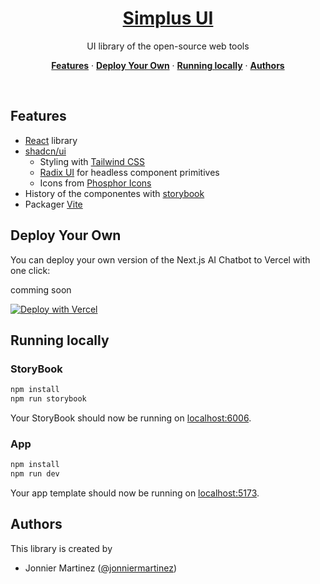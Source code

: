 <a href="">
  <h1 align="center">Simplus UI</h1>
</a>
<p align="center">
  UI library of the open-source web tools
</p>
<p align="center">
  <a href="#features"><strong>Features</strong></a> ·
  <a href="#deploy-your-own"><strong>Deploy Your Own</strong></a> ·
  <a href="#running-locally"><strong>Running locally</strong></a> ·
  <a href="#authors"><strong>Authors</strong></a>
</p>
<br/>

## Features

- [React](https://react.dev/) library
- [shadcn/ui](https://ui.shadcn.com)
  - Styling with [Tailwind CSS](https://tailwindcss.com)
  - [Radix UI](https://radix-ui.com) for headless component primitives
  - Icons from [Phosphor Icons](https://phosphoricons.com)
- History of the componentes with [storybook](https://storybook.js.org/)
- Packager [Vite](https://vitejs.dev/)

## Deploy Your Own

You can deploy your own version of the Next.js AI Chatbot to Vercel with one click:

comming soon

[![Deploy with Vercel](https://vercel.com/button)]()

## Running locally

### StoryBook

```bash
npm install
npm run storybook
```

Your StoryBook should now be running on [localhost:6006](http://localhost:6006/).

### App

```bash
npm install
npm run dev
```

Your app template should now be running on [localhost:5173](http://localhost:5173/).

## Authors

This library is created by

- Jonnier Martinez ([@jonniermartinez](https://twitter.com/jonniermartinez))
